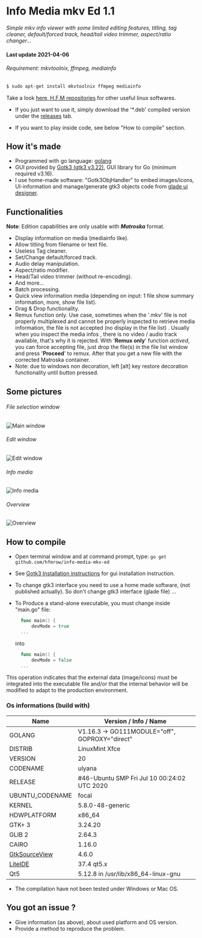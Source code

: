 # Info Media mkv Ed 1.1

*Simple mkv info viewer with some limited editing features, titling, tag cleaner, default/forced track, head/tail video trimmer, aspect/ratio changer...*

#### Last update 2021-04-06

###### Requirement: *mkvtoolnix, ffmpeg, mediainfo*

```bash
$ sudo apt-get install mkvtoolnix ffmpeg mediainfo
```

Take a look [here, H.F.M repositories](https://github.com/hfmrow/) for other useful linux softwares.

- If you just want to use it, simply download the '*.deb' compiled version under the [releases](https://github.com/hfmrow/info-media-mkv-ed/releases) tab.

- If you want to play inside code, see below "How to compile" section.

## How it's made

- Programmed with go language: [golang](https://golang.org/doc/) 
- GUI provided by [Gotk3 (gtk3 v3.22)](https://github.com/gotk3/gotk3), GUI library for Go (minimum required v3.16).
- I use home-made software: "Gotk3ObjHandler" to embed images/icons, UI-information and manage/generate gtk3 objects code from [glade ui designer](https://glade.gnome.org/).

## Functionalities

**Note**: Edition capabilities are only usable with ***Matroska*** format.

- Display information on media (mediainfo like).
- Allow titling from filename or text file.
- Useless Tag cleaner.
- Set/Change default/forced track.
- Audio delay manipulation.
- Aspect/ratio modifier.
- Head/Tail video trimmer (without re-encoding).
- And more...
- Batch processing.
- Quick view information media (depending on input: 1 file show summary information, more, show file list).
- Drag & Drop functionality.
- Remux function only. Use case, sometimes when the '.mkv' file is not properly multiplexed and cannot be properly inspected to retrieve media information, the file is not accepted (no display in the file list) . Usually when you inspect the media infos , there is no video / audio track available, that's why it is rejected. With '**Remux only**' function *actived*, you can force accepting file, just drop the file(s) in the file list window and press '**Proceed**' to remux. After that you get a new file with the corrected Matroska container.
- Note: due to windows non decoration, left [alt] key restore decoration functionality until button pressed.

## Some pictures

###### File selection window

![Main window](assets/readme/main.jpg)

###### Edit window

![Edit window](assets/readme/edit.jpg)

###### Info media

![Info media](assets/readme/infomedia.jpg)

###### Overview

![Overview](assets/readme/overview.jpg)

## How to compile

- Open terminal window and at command prompt, type: `go get github.com/hfmrow/info-media-mkv-ed`

- See [Gotk3 Installation instructions](https://github.com/gotk3/gotk3/wiki#installation) for gui installation instruction.

- To change gtk3 interface you need to use a home made software, (not published actually). So don't change gtk3 interface (glade file) ...

- To Produce a stand-alone executable, you must change inside "main.go" file:
  
  ```go
    func main() {
        devMode = true
    ...
  ```
  
  into
  
  ```go
    func main() {
        devMode = false
    ...
  ```

This operation indicates that the external data (image/icons) must be integrated into the executable file and/or that the internal behavior will be modified to adapt to the production environment.

### Os informations (build with)

| Name                                                       | Version / Info / Name                          |
| ---------------------------------------------------------- | ---------------------------------------------- |
| GOLANG                                                     | V1.16.3 -> GO111MODULE="off", GOPROXY="direct" |
| DISTRIB                                                    | LinuxMint Xfce                                 |
| VERSION                                                    | 20                                             |
| CODENAME                                                   | ulyana                                         |
| RELEASE                                                    | #46-Ubuntu SMP Fri Jul 10 00:24:02 UTC 2020    |
| UBUNTU_CODENAME                                            | focal                                          |
| KERNEL                                                     | 5.8.0-48-generic                               |
| HDWPLATFORM                                                | x86_64                                         |
| GTK+ 3                                                     | 3.24.20                                        |
| GLIB 2                                                     | 2.64.3                                         |
| CAIRO                                                      | 1.16.0                                         |
| [GtkSourceView](https://github.com/hfmrow/gotk3_gtksource) | 4.6.0                                          |
| [LiteIDE](https://github.com/visualfc/liteide)             | 37.4 qt5.x                                     |
| Qt5                                                        | 5.12.8 in /usr/lib/x86_64-linux-gnu            |

- The compilation have not been tested under Windows or Mac OS.

## You got an issue ?

- Give information (as above), about used platform and OS version.
- Provide a method to reproduce the problem.

